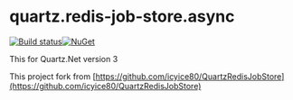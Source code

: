 # quartz.redis-job-store.async

[![Build status](https://ci.appveyor.com/api/projects/status/qoxed1e6f797da5o?svg=true)](https://ci.appveyor.com/project/Yi-Shiuan/quartz-redis-job-store-async)[![NuGet](https://img.shields.io/nuget/v/Quartz.RedisJobStore.Async.svg)](https://www.nuget.org/packages/Quartz.RedisJobStore.Async)

This for Quartz.Net version 3

This project fork from [https://github.com/icyice80/QuartzRedisJobStore](https://github.com/icyice80/QuartzRedisJobStore)

